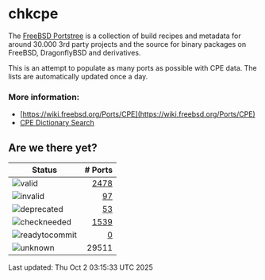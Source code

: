 # chkcpe

The [FreeBSD Portstree](https://cgit.freebsd.org/ports) is a collection of build recipes
and metadata for around 30.000 3rd party projects and the source for binary packages on
FreeBSD, DragonflyBSD and derivatives.

This is an attempt to populate as many ports as possible with CPE data. The lists are
automatically updated once a day.

### More information:
* [https://wiki.freebsd.org/Ports/CPE](https://wiki.freebsd.org/Ports/CPE)
* [CPE Dictionary Search](http://web.nvd.nist.gov/view/cpe/search)


## Are we there yet?

| Status                                                              | # Ports                                                                |
| --------------------------------------------------------------------| ---------------------------------------------------------------------: |
| ![valid](https://img.shields.io/badge/valid-brightgreen)            | [2478](https://github.com/decke/chkcpe/wiki/valid)                 |
| ![invalid](https://img.shields.io/badge/invalid-red)                | [97](https://github.com/decke/chkcpe/wiki/invalid)             |
| ![deprecated](https://img.shields.io/badge/deprecated-red)          | [53](https://github.com/decke/chkcpe/wiki/deprecated)       |
| ![checkneeded](https://img.shields.io/badge/checkneeded-orange)     | [1539](https://github.com/decke/chkcpe/wiki/checkneeded)     |
| ![readytocommit](https://img.shields.io/badge/readytocommit-orange) | [0](https://github.com/decke/chkcpe/wiki/readytocommit) |
| ![unknown](https://img.shields.io/badge/unknown-grey)               | 29511 | |

Last updated: Thu Oct  2 03:15:33 UTC 2025
